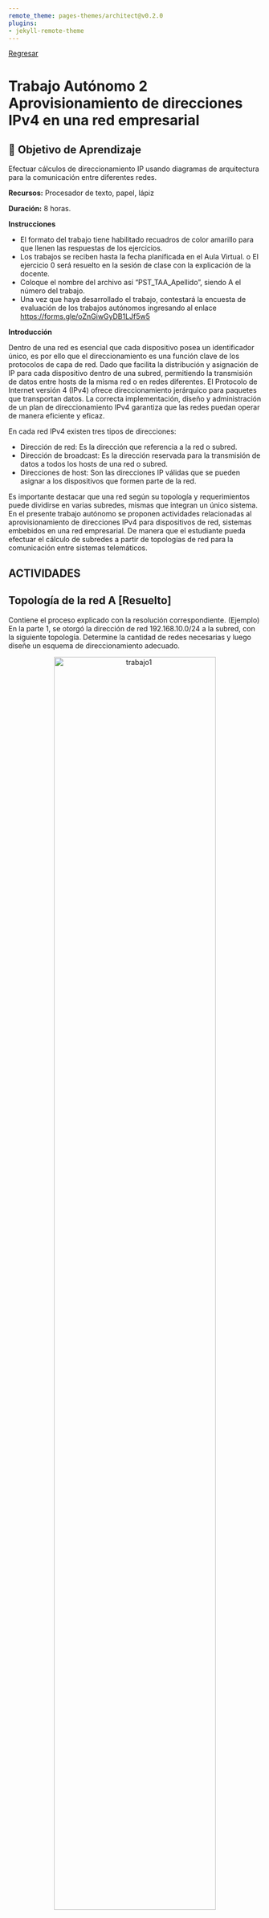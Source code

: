 ```yaml
---
remote_theme: pages-themes/architect@v0.2.0
plugins:
- jekyll-remote-theme
---
```


[Regresar](/Programacion-de-Sistemas-Telematicos/)

# Trabajo Autónomo 2 Aprovisionamiento de direcciones IPv4 en una red empresarial

## 🎯 Objetivo de Aprendizaje
Efectuar cálculos de direccionamiento IP usando diagramas de arquitectura para la comunicación entre diferentes redes.

**Recursos:** Procesador de texto, papel, lápiz

**Duración:**	8 horas.

**Instrucciones**

- El formato del trabajo tiene habilitado recuadros de color amarillo para que llenen las respuestas de los ejercicios.
- Los trabajos se reciben hasta la fecha planificada en el Aula Virtual.
o	El ejercicio 0 será resuelto en la sesión de clase con la explicación de la docente.
- Coloque el nombre del archivo así “PST_TAA_Apellido”, siendo A el número del trabajo.
- Una vez que haya desarrollado el trabajo, contestará la encuesta de evaluación de los trabajos autónomos ingresando al enlace https://forms.gle/oZnGiwGyDB1LJf5w5


**Introducción**

Dentro de una red es esencial que cada dispositivo posea un identificador único, es por ello que el direccionamiento es una función clave de los protocolos de capa de red. Dado que facilita la distribución y asignación de IP para cada dispositivo dentro de una subred, permitiendo la transmisión de datos entre hosts de la misma red o en redes diferentes. El Protocolo de Internet versión 4 (IPv4) ofrece direccionamiento jerárquico para paquetes que transportan datos. La correcta implementación, diseño y administración de un plan de direccionamiento IPv4 garantiza que las redes puedan operar de manera eficiente y eficaz. 

En cada red IPv4 existen tres tipos de direcciones: 
- Dirección de red: Es la dirección que referencia a la red o subred.
- Dirección de broadcast: Es la dirección reservada para la transmisión de datos a todos los hosts de una red o subred. 
-	Direcciones de host: Son las direcciones IP válidas que se pueden asignar a los dispositivos que formen parte de la red.

Es importante destacar que una red según su topología y requerimientos puede dividirse en varias subredes, mismas que integran un único sistema. 
En el presente trabajo autónomo se proponen actividades relacionadas al aprovisionamiento de direcciones IPv4 para dispositivos de red, sistemas embebidos en una red empresarial. De manera que el estudiante pueda efectuar el cálculo de subredes a partir de topologías de red para la comunicación entre sistemas telemáticos.


## ACTIVIDADES

## **Topología de la red A [Resuelto]**
Contiene el proceso explicado con la resolución correspondiente. (Ejemplo)
En la parte 1, se otorgó la dirección de red 192.168.10.0/24 a la subred, con la siguiente topología. Determine la cantidad de redes necesarias y luego diseñe un esquema de direccionamiento adecuado.

<p align="center">
  <img src="../imagenes/trabajo2_topologia0_resuelta.png" alt="trabajo1" width="80%">

<br>
<br>

**Paso 1:	Determine la cantidad de subredes en la topología de la red A.**

- ¿Cuántas subredes hay? 
2 subredes 

- ¿Cuántos bits debe tomar prestados para crear la cantidad de subredes requeridas?

  1 bit para la primera subred y 6 bits para la segunda subred.

  <br>
  11111111.11111111.11111111.10000000 = 2<sup>1</sup>=2 subredes, 2<sup>7</sup>=128-2=126 hosts

  11111111.11111111.11111111.11111100 = 2<sup>6</sup>=64 subredes, 2<sup>2</sup>=4-2=2 hosts
  <br>

-	¿Cuántas direcciones de host utilizables por subred se encuentran en este esquema de direccionamiento?
  2<sup>7</sup>=128-2=126 hosts, 22=4-2=2 hosts

-	¿Cuál es la máscara de subred nueva en formato decimal punteado?
  255.255.255.128 - 255.255.255.252

-	¿Cuántas subredes quedan disponibles para usar en el futuro?
  192.168.10.132 - 192.168.10.255


**Paso 2:	Registre la información de subred.
Complete la siguiente tabla con la información de la subred:**

<br>
<style type="text/css">
.tg  {border-collapse:collapse;border-color:#9ABAD9;border-spacing:0;}
.tg td{background-color:#EBF5FF;border-color:#9ABAD9;border-style:solid;border-width:1px;color:#444;
  font-family:Arial, sans-serif;font-size:14px;overflow:hidden;padding:10px 5px;word-break:normal;}
.tg th{background-color:#409cff;border-color:#9ABAD9;border-style:solid;border-width:1px;color:#fff;
  font-family:Arial, sans-serif;font-size:14px;font-weight:normal;overflow:hidden;padding:10px 5px;word-break:normal;}
.tg .tg-mqa1{border-color:#000000;font-weight:bold;text-align:center;vertical-align:top}
.tg .tg-1zis{border-color:#000000;color:#000000;text-align:center;vertical-align:top}
</style>
<table class="tg">
<thead>
  <tr>
    <th class="tg-mqa1">Número de subred</th>
    <th class="tg-mqa1">Dirección de subred</th>
    <th class="tg-mqa1">Primera dirección de host utilizable</th>
    <th class="tg-mqa1">Última dirección de host utilizable</th>
    <th class="tg-mqa1">Dirección de broadcast</th>
  </tr>
</thead>
<tbody>
  <tr>
    <td class="tg-1zis">1</td>
    <td class="tg-1zis">192.168.10.0</td>
    <td class="tg-1zis"><span style="font-weight:400;font-style:normal;text-decoration:none;background-color:transparent">192.168.10.1</span></td>
    <td class="tg-1zis"><span style="font-weight:400;font-style:normal;text-decoration:none;background-color:transparent">192.168.10.126</span></td>
    <td class="tg-1zis"><span style="font-weight:400;font-style:normal;text-decoration:none;background-color:transparent">192.168.10.127</span></td>
  </tr>
  <tr>
    <td class="tg-1zis">2</td>
    <td class="tg-1zis"><span style="font-weight:400;font-style:normal;text-decoration:none;background-color:transparent">192.168.10.128</span></td>
    <td class="tg-1zis"><span style="font-weight:400;font-style:normal;text-decoration:none;background-color:transparent">192.168.10.129</span></td>
    <td class="tg-1zis"><span style="font-weight:400;font-style:normal;text-decoration:none;background-color:transparent">192.168.10.130</span></td>
    <td class="tg-1zis"><span style="font-weight:400;font-style:normal;text-decoration:none;background-color:transparent">192.168.10.131</span></td>
  </tr>
</tbody>
</table>
<br>


## **Topología de la red B (20 puntos)** 
La topología de la red de la parte 1 se expandió para admitir el agregado del router R3 y la red complementaria, como se ilustra en la topología siguiente. Utilice la dirección de red 190.95.0.0/16 para proporcionar direcciones a los dispositivos de red y luego diseñe un nuevo esquema de direccionamiento para admitir el requisito de red adicional.

<p align="center">
  <img src="../imagenes/trabajo2_topologia_red_b.png" alt="trabajo1" width="90%">
<br>
<br>

**Paso 1: Determine la cantidad de subredes en la topología de la red B.**

a)	¿Cuántas subredes existen y a qué tipo de clase pertenecen cada una?.

     
b)	¿Cuántos bits debe tomar prestados para crear la cantidad de subredes requeridas?.


c)	¿Cuántas direcciones de host utilizables por subred se encuentran en este esquema de direccionamiento?.

     
d)	¿Cuál es la máscara de subred nueva en formato decimal punteado?.

     
e)	¿Cuántas subredes quedan disponibles para usar en el futuro?.
     
<br>

**Paso 2: Registre la información de subred.
Complete la siguiente tabla con la información de la subred:**

<br>
<table style="border-collapse:collapse;border-color:#9ABAD9;border-spacing:0" class="tg"><thead><tr><th style="background-color:#409cff;border-color:#000000;border-style:solid;border-width:1px;color:#fff;font-family:Arial, sans-serif;font-size:14px;font-weight:bold;overflow:hidden;padding:10px 5px;text-align:center;vertical-align:top;word-break:normal">Número de subred</th><th style="background-color:#409cff;border-color:#000000;border-style:solid;border-width:1px;color:#fff;font-family:Arial, sans-serif;font-size:14px;font-weight:bold;overflow:hidden;padding:10px 5px;text-align:center;vertical-align:top;word-break:normal">Dirección de subred</th><th style="background-color:#409cff;border-color:#000000;border-style:solid;border-width:1px;color:#fff;font-family:Arial, sans-serif;font-size:14px;font-weight:bold;overflow:hidden;padding:10px 5px;text-align:center;vertical-align:top;word-break:normal">Primera dirección de host utilizable</th><th style="background-color:#409cff;border-color:#000000;border-style:solid;border-width:1px;color:#fff;font-family:Arial, sans-serif;font-size:14px;font-weight:bold;overflow:hidden;padding:10px 5px;text-align:center;vertical-align:top;word-break:normal">Última dirección de host utilizable</th><th style="background-color:#409cff;border-color:#000000;border-style:solid;border-width:1px;color:#fff;font-family:Arial, sans-serif;font-size:14px;font-weight:bold;overflow:hidden;padding:10px 5px;text-align:center;vertical-align:top;word-break:normal">Dirección de broadcast</th></tr></thead><tbody><tr><td style="background-color:#EBF5FF;border-color:#000000;border-style:solid;border-width:1px;color:#000000;font-family:Arial, sans-serif;font-size:14px;overflow:hidden;padding:10px 5px;text-align:center;vertical-align:top;word-break:normal">1</td><td style="background-color:#EBF5FF;border-color:#000000;border-style:solid;border-width:1px;color:#000000;font-family:Arial, sans-serif;font-size:14px;overflow:hidden;padding:10px 5px;text-align:center;vertical-align:top;word-break:normal"></td><td style="background-color:#EBF5FF;border-color:#000000;border-style:solid;border-width:1px;color:#000000;font-family:Arial, sans-serif;font-size:14px;overflow:hidden;padding:10px 5px;text-align:center;vertical-align:top;word-break:normal"></td><td style="background-color:#EBF5FF;border-color:#000000;border-style:solid;border-width:1px;color:#000000;font-family:Arial, sans-serif;font-size:14px;overflow:hidden;padding:10px 5px;text-align:center;vertical-align:top;word-break:normal"></td><td style="background-color:#EBF5FF;border-color:#000000;border-style:solid;border-width:1px;color:#000000;font-family:Arial, sans-serif;font-size:14px;overflow:hidden;padding:10px 5px;text-align:center;vertical-align:top;word-break:normal"></td></tr><tr><td style="background-color:#EBF5FF;border-color:#000000;border-style:solid;border-width:1px;color:#000000;font-family:Arial, sans-serif;font-size:14px;overflow:hidden;padding:10px 5px;text-align:center;vertical-align:top;word-break:normal">2</td><td style="background-color:#EBF5FF;border-color:#000000;border-style:solid;border-width:1px;color:#000000;font-family:Arial, sans-serif;font-size:14px;overflow:hidden;padding:10px 5px;text-align:center;vertical-align:top;word-break:normal"></td><td style="background-color:#EBF5FF;border-color:#000000;border-style:solid;border-width:1px;color:#000000;font-family:Arial, sans-serif;font-size:14px;overflow:hidden;padding:10px 5px;text-align:center;vertical-align:top;word-break:normal"></td><td style="background-color:#EBF5FF;border-color:#000000;border-style:solid;border-width:1px;color:#000000;font-family:Arial, sans-serif;font-size:14px;overflow:hidden;padding:10px 5px;text-align:center;vertical-align:top;word-break:normal"></td><td style="background-color:#EBF5FF;border-color:#000000;border-style:solid;border-width:1px;color:#000000;font-family:Arial, sans-serif;font-size:14px;overflow:hidden;padding:10px 5px;text-align:center;vertical-align:top;word-break:normal"></td></tr><tr><td style="background-color:#EBF5FF;border-color:#000000;border-style:solid;border-width:1px;color:#444;font-family:Arial, sans-serif;font-size:14px;overflow:hidden;padding:10px 5px;text-align:center;vertical-align:top;word-break:normal">3</td><td style="background-color:#EBF5FF;border-color:#000000;border-style:solid;border-width:1px;color:#444;font-family:Arial, sans-serif;font-size:14px;overflow:hidden;padding:10px 5px;text-align:left;vertical-align:top;word-break:normal"></td><td style="background-color:#EBF5FF;border-color:#000000;border-style:solid;border-width:1px;color:#444;font-family:Arial, sans-serif;font-size:14px;overflow:hidden;padding:10px 5px;text-align:left;vertical-align:top;word-break:normal"></td><td style="background-color:#EBF5FF;border-color:#000000;border-style:solid;border-width:1px;color:#444;font-family:Arial, sans-serif;font-size:14px;overflow:hidden;padding:10px 5px;text-align:left;vertical-align:top;word-break:normal"></td><td style="background-color:#EBF5FF;border-color:#000000;border-style:solid;border-width:1px;color:#444;font-family:Arial, sans-serif;font-size:14px;overflow:hidden;padding:10px 5px;text-align:left;vertical-align:top;word-break:normal"></td></tr><tr><td style="background-color:#EBF5FF;border-color:#000000;border-style:solid;border-width:1px;color:#444;font-family:Arial, sans-serif;font-size:14px;overflow:hidden;padding:10px 5px;text-align:center;vertical-align:top;word-break:normal">4</td><td style="background-color:#EBF5FF;border-color:#000000;border-style:solid;border-width:1px;color:#444;font-family:Arial, sans-serif;font-size:14px;overflow:hidden;padding:10px 5px;text-align:left;vertical-align:top;word-break:normal"></td><td style="background-color:#EBF5FF;border-color:#000000;border-style:solid;border-width:1px;color:#444;font-family:Arial, sans-serif;font-size:14px;overflow:hidden;padding:10px 5px;text-align:left;vertical-align:top;word-break:normal"></td><td style="background-color:#EBF5FF;border-color:#000000;border-style:solid;border-width:1px;color:#444;font-family:Arial, sans-serif;font-size:14px;overflow:hidden;padding:10px 5px;text-align:left;vertical-align:top;word-break:normal"></td><td style="background-color:#EBF5FF;border-color:#000000;border-style:solid;border-width:1px;color:#444;font-family:Arial, sans-serif;font-size:14px;overflow:hidden;padding:10px 5px;text-align:left;vertical-align:top;word-break:normal"></td></tr><tr><td style="background-color:#EBF5FF;border-color:#000000;border-style:solid;border-width:1px;color:#444;font-family:Arial, sans-serif;font-size:14px;overflow:hidden;padding:10px 5px;text-align:center;vertical-align:top;word-break:normal">5</td><td style="background-color:#EBF5FF;border-color:#000000;border-style:solid;border-width:1px;color:#444;font-family:Arial, sans-serif;font-size:14px;overflow:hidden;padding:10px 5px;text-align:left;vertical-align:top;word-break:normal"></td><td style="background-color:#EBF5FF;border-color:#000000;border-style:solid;border-width:1px;color:#444;font-family:Arial, sans-serif;font-size:14px;overflow:hidden;padding:10px 5px;text-align:left;vertical-align:top;word-break:normal"></td><td style="background-color:#EBF5FF;border-color:#000000;border-style:solid;border-width:1px;color:#444;font-family:Arial, sans-serif;font-size:14px;overflow:hidden;padding:10px 5px;text-align:left;vertical-align:top;word-break:normal"></td><td style="background-color:#EBF5FF;border-color:#000000;border-style:solid;border-width:1px;color:#444;font-family:Arial, sans-serif;font-size:14px;overflow:hidden;padding:10px 5px;text-align:left;vertical-align:top;word-break:normal"></td></tr></tbody></table>
<br>
<br>


## **Topología de la red C (20 puntos)**

La topología volvió a cambiar con una LAN nueva agregada al R2 y un enlace redundante entre R1 y R3. Utilice la dirección de red 190.95.0.0/16 para proporcionar direcciones a los dispositivos de red. También proporcione un esquema de direcciones IP que admita estos dispositivos adicionales. Para esta topología, asigne una subred a cada red.

<br>
<p align="center">
  <img src="../imagenes/trabajo2_topologia_red_c.png" alt="trabajo1" width="90%">

<br>
<br>

**Paso 1: Determine la cantidad de subredes en la topología de la red C.**

<br>
- ¿Cuántas subredes existen y a qué tipo de clase pertenecen cada una?.
     

- ¿Cuántos bits debe tomar prestados para crear la cantidad de subredes requeridas?.

      
- ¿Cuántas direcciones de host utilizables por subred se encuentran en este esquema de direccionamiento?.

     
- ¿Cuál es la máscara de subred nueva en formato decimal punteado?. 
     

- ¿Cuántas subredes quedan disponibles para usar en el futuro?. 

<br>
<br>

**Paso 2: Registre la información de subred.**

<br>
<table style="border-collapse:collapse;border-color:#9ABAD9;border-spacing:0" class="tg"><thead><tr><th style="background-color:#409cff;border-color:#000000;border-style:solid;border-width:1px;color:#fff;font-family:Arial, sans-serif;font-size:14px;font-weight:bold;overflow:hidden;padding:10px 5px;text-align:center;vertical-align:top;word-break:normal">Número de subred</th><th style="background-color:#409cff;border-color:#000000;border-style:solid;border-width:1px;color:#fff;font-family:Arial, sans-serif;font-size:14px;font-weight:bold;overflow:hidden;padding:10px 5px;text-align:center;vertical-align:top;word-break:normal">Dirección de subred</th><th style="background-color:#409cff;border-color:#000000;border-style:solid;border-width:1px;color:#fff;font-family:Arial, sans-serif;font-size:14px;font-weight:bold;overflow:hidden;padding:10px 5px;text-align:center;vertical-align:top;word-break:normal">Primera dirección de host utilizable</th><th style="background-color:#409cff;border-color:#000000;border-style:solid;border-width:1px;color:#fff;font-family:Arial, sans-serif;font-size:14px;font-weight:bold;overflow:hidden;padding:10px 5px;text-align:center;vertical-align:top;word-break:normal">Última dirección de host utilizable</th><th style="background-color:#409cff;border-color:#000000;border-style:solid;border-width:1px;color:#fff;font-family:Arial, sans-serif;font-size:14px;font-weight:bold;overflow:hidden;padding:10px 5px;text-align:center;vertical-align:top;word-break:normal">Dirección de broadcast</th></tr></thead><tbody><tr><td style="background-color:#EBF5FF;border-color:#000000;border-style:solid;border-width:1px;color:#000000;font-family:Arial, sans-serif;font-size:14px;overflow:hidden;padding:10px 5px;text-align:center;vertical-align:top;word-break:normal">1</td><td style="background-color:#EBF5FF;border-color:#000000;border-style:solid;border-width:1px;color:#000000;font-family:Arial, sans-serif;font-size:14px;overflow:hidden;padding:10px 5px;text-align:center;vertical-align:top;word-break:normal"></td><td style="background-color:#EBF5FF;border-color:#000000;border-style:solid;border-width:1px;color:#000000;font-family:Arial, sans-serif;font-size:14px;overflow:hidden;padding:10px 5px;text-align:center;vertical-align:top;word-break:normal"></td><td style="background-color:#EBF5FF;border-color:#000000;border-style:solid;border-width:1px;color:#000000;font-family:Arial, sans-serif;font-size:14px;overflow:hidden;padding:10px 5px;text-align:center;vertical-align:top;word-break:normal"></td><td style="background-color:#EBF5FF;border-color:#000000;border-style:solid;border-width:1px;color:#000000;font-family:Arial, sans-serif;font-size:14px;overflow:hidden;padding:10px 5px;text-align:center;vertical-align:top;word-break:normal"></td></tr><tr><td style="background-color:#EBF5FF;border-color:#000000;border-style:solid;border-width:1px;color:#000000;font-family:Arial, sans-serif;font-size:14px;overflow:hidden;padding:10px 5px;text-align:center;vertical-align:top;word-break:normal">2</td><td style="background-color:#EBF5FF;border-color:#000000;border-style:solid;border-width:1px;color:#000000;font-family:Arial, sans-serif;font-size:14px;overflow:hidden;padding:10px 5px;text-align:center;vertical-align:top;word-break:normal"></td><td style="background-color:#EBF5FF;border-color:#000000;border-style:solid;border-width:1px;color:#000000;font-family:Arial, sans-serif;font-size:14px;overflow:hidden;padding:10px 5px;text-align:center;vertical-align:top;word-break:normal"></td><td style="background-color:#EBF5FF;border-color:#000000;border-style:solid;border-width:1px;color:#000000;font-family:Arial, sans-serif;font-size:14px;overflow:hidden;padding:10px 5px;text-align:center;vertical-align:top;word-break:normal"></td><td style="background-color:#EBF5FF;border-color:#000000;border-style:solid;border-width:1px;color:#000000;font-family:Arial, sans-serif;font-size:14px;overflow:hidden;padding:10px 5px;text-align:center;vertical-align:top;word-break:normal"></td></tr><tr><td style="background-color:#EBF5FF;border-color:#000000;border-style:solid;border-width:1px;color:#444;font-family:Arial, sans-serif;font-size:14px;overflow:hidden;padding:10px 5px;text-align:center;vertical-align:top;word-break:normal">3</td><td style="background-color:#EBF5FF;border-color:#000000;border-style:solid;border-width:1px;color:#444;font-family:Arial, sans-serif;font-size:14px;overflow:hidden;padding:10px 5px;text-align:left;vertical-align:top;word-break:normal"></td><td style="background-color:#EBF5FF;border-color:#000000;border-style:solid;border-width:1px;color:#444;font-family:Arial, sans-serif;font-size:14px;overflow:hidden;padding:10px 5px;text-align:left;vertical-align:top;word-break:normal"></td><td style="background-color:#EBF5FF;border-color:#000000;border-style:solid;border-width:1px;color:#444;font-family:Arial, sans-serif;font-size:14px;overflow:hidden;padding:10px 5px;text-align:left;vertical-align:top;word-break:normal"></td><td style="background-color:#EBF5FF;border-color:#000000;border-style:solid;border-width:1px;color:#444;font-family:Arial, sans-serif;font-size:14px;overflow:hidden;padding:10px 5px;text-align:left;vertical-align:top;word-break:normal"></td></tr><tr><td style="background-color:#EBF5FF;border-color:#000000;border-style:solid;border-width:1px;color:#444;font-family:Arial, sans-serif;font-size:14px;overflow:hidden;padding:10px 5px;text-align:center;vertical-align:top;word-break:normal">4</td><td style="background-color:#EBF5FF;border-color:#000000;border-style:solid;border-width:1px;color:#444;font-family:Arial, sans-serif;font-size:14px;overflow:hidden;padding:10px 5px;text-align:left;vertical-align:top;word-break:normal"></td><td style="background-color:#EBF5FF;border-color:#000000;border-style:solid;border-width:1px;color:#444;font-family:Arial, sans-serif;font-size:14px;overflow:hidden;padding:10px 5px;text-align:left;vertical-align:top;word-break:normal"></td><td style="background-color:#EBF5FF;border-color:#000000;border-style:solid;border-width:1px;color:#444;font-family:Arial, sans-serif;font-size:14px;overflow:hidden;padding:10px 5px;text-align:left;vertical-align:top;word-break:normal"></td><td style="background-color:#EBF5FF;border-color:#000000;border-style:solid;border-width:1px;color:#444;font-family:Arial, sans-serif;font-size:14px;overflow:hidden;padding:10px 5px;text-align:left;vertical-align:top;word-break:normal"></td></tr><tr><td style="background-color:#EBF5FF;border-color:#000000;border-style:solid;border-width:1px;color:#444;font-family:Arial, sans-serif;font-size:14px;overflow:hidden;padding:10px 5px;text-align:center;vertical-align:top;word-break:normal">5</td><td style="background-color:#EBF5FF;border-color:#000000;border-style:solid;border-width:1px;color:#444;font-family:Arial, sans-serif;font-size:14px;overflow:hidden;padding:10px 5px;text-align:left;vertical-align:top;word-break:normal"></td><td style="background-color:#EBF5FF;border-color:#000000;border-style:solid;border-width:1px;color:#444;font-family:Arial, sans-serif;font-size:14px;overflow:hidden;padding:10px 5px;text-align:left;vertical-align:top;word-break:normal"></td><td style="background-color:#EBF5FF;border-color:#000000;border-style:solid;border-width:1px;color:#444;font-family:Arial, sans-serif;font-size:14px;overflow:hidden;padding:10px 5px;text-align:left;vertical-align:top;word-break:normal"></td><td style="background-color:#EBF5FF;border-color:#000000;border-style:solid;border-width:1px;color:#444;font-family:Arial, sans-serif;font-size:14px;overflow:hidden;padding:10px 5px;text-align:left;vertical-align:top;word-break:normal"></td></tr><tr><td style="background-color:#EBF5FF;border-color:#000000;border-style:solid;border-width:1px;color:#444;font-family:Arial, sans-serif;font-size:14px;overflow:hidden;padding:10px 5px;text-align:center;vertical-align:top;word-break:normal">6</td><td style="background-color:#EBF5FF;border-color:#000000;border-style:solid;border-width:1px;color:#444;font-family:Arial, sans-serif;font-size:14px;overflow:hidden;padding:10px 5px;text-align:left;vertical-align:top;word-break:normal"></td><td style="background-color:#EBF5FF;border-color:#000000;border-style:solid;border-width:1px;color:#444;font-family:Arial, sans-serif;font-size:14px;overflow:hidden;padding:10px 5px;text-align:left;vertical-align:top;word-break:normal"></td><td style="background-color:#EBF5FF;border-color:#000000;border-style:solid;border-width:1px;color:#444;font-family:Arial, sans-serif;font-size:14px;overflow:hidden;padding:10px 5px;text-align:left;vertical-align:top;word-break:normal"></td><td style="background-color:#EBF5FF;border-color:#000000;border-style:solid;border-width:1px;color:#444;font-family:Arial, sans-serif;font-size:14px;overflow:hidden;padding:10px 5px;text-align:left;vertical-align:top;word-break:normal"></td></tr></tbody></table>
<br>

**Paso 3: Asignar direcciones a los dispositivos de red en las subredes.**

a) Complete la siguiente tabla con las direcciones IP y las máscaras de subred para las interfaces del router:

<br>
<style type="text/css">
.tg  {border-collapse:collapse;border-color:#9ABAD9;border-spacing:0;}
.tg td{background-color:#EBF5FF;border-color:#9ABAD9;border-style:solid;border-width:1px;color:#444;
  font-family:Arial, sans-serif;font-size:14px;overflow:hidden;padding:10px 5px;word-break:normal;}
.tg th{background-color:#409cff;border-color:#9ABAD9;border-style:solid;border-width:1px;color:#fff;
  font-family:Arial, sans-serif;font-size:14px;font-weight:normal;overflow:hidden;padding:10px 5px;word-break:normal;}
.tg .tg-rkqj{border-color:#000000;color:#ffffff;font-weight:bold;text-align:center;vertical-align:bottom}
.tg .tg-xwyw{border-color:#000000;text-align:center;vertical-align:middle}
.tg .tg-0a7q{border-color:#000000;text-align:left;vertical-align:middle}
.tg .tg-kvxc{border-color:#000000;text-align:left;vertical-align:bottom}
</style>
<table class="tg">
<thead>
  <tr>
    <th class="tg-rkqj">Dispositivo</th>
    <th class="tg-rkqj">Interfaz</th>
    <th class="tg-rkqj">Dirección IP</th>
    <th class="tg-rkqj">Máscara de subred</th>
  </tr>
</thead>
<tbody>
  <tr>
    <td class="tg-xwyw" rowspan="3">  <span style="color:black">R1</span></td>
    <td class="tg-0a7q"><span style="color:black">GigabitEthernet 0/1</span>   </td>
    <td class="tg-kvxc"></td>
    <td class="tg-kvxc"></td>
  </tr>
  <tr>
    <td class="tg-0a7q"><span style="color:black">Serial 0/0/0</span>   </td>
    <td class="tg-kvxc"></td>
    <td class="tg-kvxc"></td>
  </tr>
  <tr>
    <td class="tg-0a7q"><span style="color:black">Serial 0/0/1</span>   </td>
    <td class="tg-kvxc"></td>
    <td class="tg-kvxc"></td>
  </tr>
  <tr>
    <td class="tg-xwyw" rowspan="3"><span style="color:black">R2</span></td>
    <td class="tg-0a7q"><span style="color:black">GigabitEthernet 0/1</span>   </td>
    <td class="tg-kvxc"></td>
    <td class="tg-kvxc"></td>
  </tr>
  <tr>
    <td class="tg-0a7q"><span style="color:black">Serial 0/0/0</span>   </td>
    <td class="tg-kvxc"></td>
    <td class="tg-kvxc"></td>
  </tr>
  <tr>
    <td class="tg-0a7q"><span style="color:black">Serial 0/0/1</span>   </td>
    <td class="tg-kvxc"></td>
    <td class="tg-kvxc"></td>
  </tr>
  <tr>
    <td class="tg-xwyw" rowspan="3"><span style="color:black">R3</span></td>
    <td class="tg-0a7q"><span style="color:black">GigabitEthernet 0/1</span>   </td>
    <td class="tg-kvxc"></td>
    <td class="tg-kvxc"></td>
  </tr>
  <tr>
    <td class="tg-0a7q"><span style="color:black">Serial 0/0/0</span>   </td>
    <td class="tg-kvxc"></td>
    <td class="tg-kvxc"></td>
  </tr>
  <tr>
    <td class="tg-0a7q"><span style="color:black">Serial 0/0/1</span>   </td>
    <td class="tg-kvxc"></td>
    <td class="tg-kvxc"></td>
  </tr>
</tbody>
</table>
<br>

b.	Complete la tabla siguiente con las direcciones IP y las máscaras de subred para los dispositivos en la LAN, como se muestra en la topología.

<br>
<style type="text/css">
.tg  {border-collapse:collapse;border-color:#9ABAD9;border-spacing:0;}
.tg td{background-color:#EBF5FF;border-color:#9ABAD9;border-style:solid;border-width:1px;color:#444;
  font-family:Arial, sans-serif;font-size:14px;overflow:hidden;padding:10px 5px;word-break:normal;}
.tg th{background-color:#409cff;border-color:#9ABAD9;border-style:solid;border-width:1px;color:#fff;
  font-family:Arial, sans-serif;font-size:14px;font-weight:normal;overflow:hidden;padding:10px 5px;word-break:normal;}
.tg .tg-rkqj{border-color:#000000;color:#ffffff;font-weight:bold;text-align:center;vertical-align:bottom}
.tg .tg-wp8o{border-color:#000000;text-align:center;vertical-align:top}
.tg .tg-ljam{border-color:#000000;text-align:center;vertical-align:bottom}
.tg .tg-kvxc{border-color:#000000;text-align:left;vertical-align:bottom}
.tg .tg-73oq{border-color:#000000;text-align:left;vertical-align:top}
</style>
<table class="tg">
<thead>
  <tr>
    <th class="tg-rkqj">Dispositivo</th>
    <th class="tg-rkqj">Interfaz</th>
    <th class="tg-rkqj">Dirección IP</th>
    <th class="tg-rkqj">Máscara de subred</th>
    <th class="tg-rkqj">Gateway predeterminado</th>
  </tr>
</thead>
<tbody>
  <tr>
    <td class="tg-ljam"><span style="color:black">PC-A</span></td>
    <td class="tg-ljam">Gi0/0</td>
    <td class="tg-kvxc"></td>
    <td class="tg-kvxc"></td>
    <td class="tg-kvxc">   </td>
  </tr>
  <tr>
    <td class="tg-ljam"><span style="color:black">PC-B</span></td>
    <td class="tg-wp8o">Gi0/0</td>
    <td class="tg-wp8o"></td>
    <td class="tg-kvxc">  </td>
    <td class="tg-kvxc">   </td>
  </tr>
  <tr>
    <td class="tg-ljam"><span style="color:black">PC-C</span></td>
    <td class="tg-wp8o">Gi0/0</td>
    <td class="tg-kvxc">  </td>
    <td class="tg-kvxc"></td>
    <td class="tg-kvxc"> </td>
  </tr>
  <tr>
    <td class="tg-ljam"><span style="color:black">PC-D</span></td>
    <td class="tg-wp8o">Gi0/0</td>
    <td class="tg-kvxc"></td>
    <td class="tg-kvxc"></td>
    <td class="tg-kvxc"></td>
  </tr>
  <tr>
    <td class="tg-ljam"><span style="color:black">PC-E</span></td>
    <td class="tg-wp8o">Gi0/0</td>
    <td class="tg-kvxc"></td>
    <td class="tg-kvxc"></td>
    <td class="tg-kvxc"></td>
  </tr>
  <tr>
    <td class="tg-ljam"><span style="color:black">PC-F</span></td>
    <td class="tg-wp8o">Gi0/0</td>
    <td class="tg-kvxc"> </td>
    <td class="tg-kvxc"></td>
    <td class="tg-kvxc"></td>
  </tr>
  <tr>
    <td class="tg-wp8o">Sensor1</td>
    <td class="tg-wp8o">Gi0/0</td>
    <td class="tg-73oq"></td>
    <td class="tg-73oq"></td>
    <td class="tg-73oq"></td>
  </tr>
  <tr>
    <td class="tg-wp8o">Sensor2</td>
    <td class="tg-wp8o">Gi0/0</td>
    <td class="tg-73oq"></td>
    <td class="tg-73oq"></td>
    <td class="tg-73oq"></td>
  </tr>
  <tr>
    <td class="tg-wp8o">Sensor3</td>
    <td class="tg-wp8o">Gi0/0</td>
    <td class="tg-73oq"></td>
    <td class="tg-73oq"></td>
    <td class="tg-73oq"></td>
  </tr>
</tbody>
</table>
<br>

**Paso 4: Análisis**

- a.	En caso que la conexión falle entre R3 y R2, ¿es posible seguir enviando información?. Argumente su respuesta.
     
- b.	En caso la conexión falle entre R2 y S2, ¿PC-C y PC-D pueden seguir comunicándose?. Argumente su respuesta.

<br>
<br>

## **Topología de la red D (30 puntos)** 
Utilice la dirección de red 192.170.0.0/16 para proporcionar las direcciones en el diagrama mostrado.

<br>
<p align="center">
  <img src="../imagenes/trabajo2_topologia_red_d.png" alt="trabajo1" width="90%">
<br>

**Paso 1: Determine la cantidad de subredes en la topología de la red D.**

a.	¿Cuántas subredes hay? 

     
b.	¿Cuántos bits debe tomar prestados para crear la cantidad de subredes requeridas? 

     
c.	¿Cuántas direcciones de host utilizables por subred se encuentran en este esquema de direccionamiento? 

     
d.	¿Cuál es la máscara de subred nueva en formato decimal punteado?

     
e.	¿Cuántas subredes quedan disponibles para usar en el futuro? 
     

**Paso 2: Registre la información de subred.
Complete la siguiente tabla con la información de la subred.**

<br>
<style type="text/css">
.tg  {border-collapse:collapse;border-color:#9ABAD9;border-spacing:0;}
.tg td{background-color:#EBF5FF;border-color:#9ABAD9;border-style:solid;border-width:1px;color:#444;
  font-family:Arial, sans-serif;font-size:14px;overflow:hidden;padding:10px 5px;word-break:normal;}
.tg th{background-color:#409cff;border-color:#9ABAD9;border-style:solid;border-width:1px;color:#fff;
  font-family:Arial, sans-serif;font-size:14px;font-weight:normal;overflow:hidden;padding:10px 5px;word-break:normal;}
.tg .tg-l2bd{background-color:#EBF5FF;border-color:#000000;color:#666;text-align:center;vertical-align:top}
.tg .tg-jh6t{background-color:#EBF5FF;border-color:#000000;color:#444;text-align:left;vertical-align:top}
.tg .tg-wp8o{border-color:#000000;text-align:center;vertical-align:top}
.tg .tg-89b6{background-color:#409CFF;border-color:#000000;color:#FFF;font-weight:bold;text-align:center;vertical-align:top}
.tg .tg-asw9{background-color:#EBF5FF;border-color:#000000;color:#444;text-align:center;vertical-align:top}
.tg .tg-73oq{border-color:#000000;text-align:left;vertical-align:top}
</style>
<table class="tg">
<thead>
  <tr>
    <th class="tg-89b6"><span style="font-weight:bold;color:#FFF;background-color:#409CFF">Número de subred</span></th>
    <th class="tg-89b6"><span style="font-weight:bold;color:#FFF;background-color:#409CFF">Dirección de subred</span></th>
    <th class="tg-89b6"><span style="font-weight:bold;color:#FFF;background-color:#409CFF">Primera dirección de host utilizable</span></th>
    <th class="tg-89b6"><span style="font-weight:bold;color:#FFF;background-color:#409CFF">Última dirección de host utilizable</span></th>
    <th class="tg-89b6"><span style="font-weight:bold;color:#FFF;background-color:#409CFF">Dirección de broadcast</span></th>
  </tr>
</thead>
<tbody>
  <tr>
    <td class="tg-l2bd"><span style="font-weight:300;color:#000;background-color:#EBF5FF">1</span></td>
    <td class="tg-l2bd"></td>
    <td class="tg-l2bd"></td>
    <td class="tg-l2bd"></td>
    <td class="tg-l2bd"></td>
  </tr>
  <tr>
    <td class="tg-l2bd"><span style="font-weight:300;color:#000;background-color:#EBF5FF">2</span></td>
    <td class="tg-l2bd"></td>
    <td class="tg-l2bd"></td>
    <td class="tg-l2bd"></td>
    <td class="tg-l2bd"></td>
  </tr>
  <tr>
    <td class="tg-asw9"><span style="font-weight:300;color:#444;background-color:#EBF5FF">3</span></td>
    <td class="tg-jh6t"></td>
    <td class="tg-jh6t"></td>
    <td class="tg-jh6t"></td>
    <td class="tg-jh6t"></td>
  </tr>
  <tr>
    <td class="tg-asw9"><span style="font-weight:300;color:#444;background-color:#EBF5FF">4</span></td>
    <td class="tg-jh6t"></td>
    <td class="tg-jh6t"></td>
    <td class="tg-jh6t"></td>
    <td class="tg-jh6t"></td>
  </tr>
  <tr>
    <td class="tg-asw9"><span style="font-weight:300;color:#444;background-color:#EBF5FF">5</span></td>
    <td class="tg-jh6t"></td>
    <td class="tg-jh6t"></td>
    <td class="tg-jh6t"></td>
    <td class="tg-73oq"></td>
  </tr>
  <tr>
    <td class="tg-wp8o">6</td>
    <td class="tg-73oq"></td>
    <td class="tg-73oq"></td>
    <td class="tg-73oq"></td>
    <td class="tg-73oq"></td>
  </tr>
  <tr>
    <td class="tg-wp8o">7</td>
    <td class="tg-73oq"></td>
    <td class="tg-73oq"></td>
    <td class="tg-73oq"></td>
    <td class="tg-73oq"></td>
  </tr>
  <tr>
    <td class="tg-wp8o">8</td>
    <td class="tg-73oq"></td>
    <td class="tg-73oq"></td>
    <td class="tg-73oq"></td>
    <td class="tg-73oq"></td>
  </tr>
  <tr>
    <td class="tg-wp8o">9</td>
    <td class="tg-73oq"></td>
    <td class="tg-73oq"></td>
    <td class="tg-73oq"></td>
    <td class="tg-73oq"></td>
  </tr>
</tbody>
</table>
<br>
<br>

**Paso 3: Análisis**

a.	¿Qué beneficios conlleva que R4 esté en la topología de red?

b.	La organización ha detectado que existen problemas en la red interna. El Departamento Técnico ha descubierto que los problemas se deben a que los paquetes se duplican. Además, de que el tráfico de datos se encuentra congestionado. Usted como Ingeniero en mecatrónica de la organización, habiendo aprendido la matería de Programación de Sistemas Telemáticos, le piden que emita un informe técnico en base a estos inconvenientes. ¿Cuál es el inconveniente presentado en este caso?. 

<br>
<br>

## **Topología de la red E (30 puntos)**
La organización tiene una dirección de red 192.37.0.0/16 que se dividirá como se ilustra en la topología siguiente. Debe elegir un esquema de direccionamiento que pueda admitir la cantidad de redes y hosts en la topología.

<br>
<p align="center">
  <img src="../imagenes/trabajo2_topologia_red_e.png" alt="trabajo1" width="90%">
<br>
<br>

**Paso 1: Determine la cantidad de subredes en la topología de la red E.**

a.	¿Cuántas subredes hay existen y a qué tipo de clase pertenecen cada una? 

     
b.	¿Cuántos bits debe tomar prestados para crear la cantidad de subredes requeridas?

     
c.	¿Cuántas direcciones de host utilizables por subred se encuentran en este esquema de direccionamiento? 

     
d.	¿Cuál es la máscara de subred nueva en formato decimal punteado? 

     
e.	¿Cuántas subredes quedan disponibles para usar en el futuro? 
     
<br>
<br>

**Paso 2: Registre la información de subred.
Complete la siguiente tabla con la información de la subred:**

<br>
<style type="text/css">
.tg  {border-collapse:collapse;border-color:#9ABAD9;border-spacing:0;}
.tg td{background-color:#EBF5FF;border-color:#9ABAD9;border-style:solid;border-width:1px;color:#444;
  font-family:Arial, sans-serif;font-size:14px;overflow:hidden;padding:10px 5px;word-break:normal;}
.tg th{background-color:#409cff;border-color:#9ABAD9;border-style:solid;border-width:1px;color:#fff;
  font-family:Arial, sans-serif;font-size:14px;font-weight:normal;overflow:hidden;padding:10px 5px;word-break:normal;}
.tg .tg-l2bd{background-color:#EBF5FF;border-color:#000000;color:#666;text-align:center;vertical-align:top}
.tg .tg-jh6t{background-color:#EBF5FF;border-color:#000000;color:#444;text-align:left;vertical-align:top}
.tg .tg-wp8o{border-color:#000000;text-align:center;vertical-align:top}
.tg .tg-89b6{background-color:#409CFF;border-color:#000000;color:#FFF;font-weight:bold;text-align:center;vertical-align:top}
.tg .tg-asw9{background-color:#EBF5FF;border-color:#000000;color:#444;text-align:center;vertical-align:top}
.tg .tg-73oq{border-color:#000000;text-align:left;vertical-align:top}
</style>
<table class="tg">
<thead>
  <tr>
    <th class="tg-89b6"><span style="font-weight:bold;color:#FFF;background-color:#409CFF">Número de subred</span></th>
    <th class="tg-89b6"><span style="font-weight:bold;color:#FFF;background-color:#409CFF">Dirección de subred</span></th>
    <th class="tg-89b6"><span style="font-weight:bold;color:#FFF;background-color:#409CFF">Primera dirección de host utilizable</span></th>
    <th class="tg-89b6"><span style="font-weight:bold;color:#FFF;background-color:#409CFF">Última dirección de host utilizable</span></th>
    <th class="tg-89b6"><span style="font-weight:bold;color:#FFF;background-color:#409CFF">Dirección de broadcast</span></th>
  </tr>
</thead>
<tbody>
  <tr>
    <td class="tg-l2bd"><span style="font-weight:300;color:#000;background-color:#EBF5FF">1</span></td>
    <td class="tg-l2bd"></td>
    <td class="tg-l2bd"></td>
    <td class="tg-l2bd"></td>
    <td class="tg-l2bd"></td>
  </tr>
  <tr>
    <td class="tg-l2bd"><span style="font-weight:300;color:#000;background-color:#EBF5FF">2</span></td>
    <td class="tg-l2bd"></td>
    <td class="tg-l2bd"></td>
    <td class="tg-l2bd"></td>
    <td class="tg-l2bd"></td>
  </tr>
  <tr>
    <td class="tg-asw9"><span style="font-weight:300;color:#444;background-color:#EBF5FF">3</span></td>
    <td class="tg-jh6t"></td>
    <td class="tg-jh6t"></td>
    <td class="tg-jh6t"></td>
    <td class="tg-jh6t"></td>
  </tr>
  <tr>
    <td class="tg-asw9"><span style="font-weight:300;color:#444;background-color:#EBF5FF">4</span></td>
    <td class="tg-jh6t"></td>
    <td class="tg-jh6t"></td>
    <td class="tg-jh6t"></td>
    <td class="tg-jh6t"></td>
  </tr>
  <tr>
    <td class="tg-asw9"><span style="font-weight:300;color:#444;background-color:#EBF5FF">5</span></td>
    <td class="tg-jh6t"></td>
    <td class="tg-jh6t"></td>
    <td class="tg-jh6t"></td>
    <td class="tg-73oq"></td>
  </tr>
  <tr>
    <td class="tg-wp8o">6</td>
    <td class="tg-73oq"></td>
    <td class="tg-73oq"></td>
    <td class="tg-73oq"></td>
    <td class="tg-73oq"></td>
  </tr>
  <tr>
    <td class="tg-wp8o">7</td>
    <td class="tg-73oq"></td>
    <td class="tg-73oq"></td>
    <td class="tg-73oq"></td>
    <td class="tg-73oq"></td>
  </tr>
  <tr>
    <td class="tg-wp8o">8</td>
    <td class="tg-73oq"></td>
    <td class="tg-73oq"></td>
    <td class="tg-73oq"></td>
    <td class="tg-73oq"></td>
  </tr>
  <tr>
    <td class="tg-wp8o">9</td>
    <td class="tg-73oq"></td>
    <td class="tg-73oq"></td>
    <td class="tg-73oq"></td>
    <td class="tg-73oq"></td>
  </tr>
</tbody>
</table>
<br>

**Paso 3: Asignar direcciones a los dispositivos de red en las subredes**
a.	Complete la siguiente tabla con las direcciones IP y las máscaras de subred para las interfaces del router:

<style type="text/css">
.tg  {border-collapse:collapse;border-color:#9ABAD9;border-spacing:0;}
.tg td{background-color:#EBF5FF;border-color:#9ABAD9;border-style:solid;border-width:1px;color:#444;
  font-family:Arial, sans-serif;font-size:14px;overflow:hidden;padding:10px 5px;word-break:normal;}
.tg th{background-color:#409cff;border-color:#9ABAD9;border-style:solid;border-width:1px;color:#fff;
  font-family:Arial, sans-serif;font-size:14px;font-weight:normal;overflow:hidden;padding:10px 5px;word-break:normal;}
.tg .tg-rkqj{border-color:#000000;color:#ffffff;font-weight:bold;text-align:center;vertical-align:bottom}
.tg .tg-xwyw{border-color:#000000;text-align:center;vertical-align:middle}
.tg .tg-73oq{border-color:#000000;text-align:left;vertical-align:top}
.tg .tg-kvxc{border-color:#000000;text-align:left;vertical-align:bottom}
</style>
<table class="tg" style="undefined;table-layout: fixed; width: 464px">
<colgroup>
<col style="width: 94px">
<col style="width: 140px">
<col style="width: 92px">
<col style="width: 138px">
</colgroup>
<thead>
  <tr>
    <th class="tg-rkqj">Dispositivo</th>
    <th class="tg-rkqj">Interfaz</th>
    <th class="tg-rkqj">Dirección IP</th>
    <th class="tg-rkqj">Máscara de subred</th>
  </tr>
</thead>
<tbody>
  <tr>
    <td class="tg-xwyw" rowspan="4"><span style="color:black">R1</span></td>
    <td class="tg-73oq"><span style="color:black">Serial 0/0/0</span>   </td>
    <td class="tg-kvxc"></td>
    <td class="tg-kvxc"></td>
  </tr>
  <tr>
    <td class="tg-73oq"><span style="color:black">Serial 0/0/1</span>   </td>
    <td class="tg-kvxc"></td>
    <td class="tg-kvxc"></td>
  </tr>
  <tr>
    <td class="tg-73oq"><span style="color:black">GigabitEthernet 0/0</span></td>
    <td class="tg-kvxc"></td>
    <td class="tg-kvxc"></td>
  </tr>
  <tr>
    <td class="tg-73oq"><span style="color:black">GigabitEthernet 0/1</span></td>
    <td class="tg-73oq"></td>
    <td class="tg-73oq"></td>
  </tr>
  <tr>
    <td class="tg-xwyw" rowspan="4"><span style="color:black">R2</span></td>
    <td class="tg-73oq"><span style="color:black">Serial 0/0/0</span>   </td>
    <td class="tg-kvxc"></td>
    <td class="tg-kvxc"></td>
  </tr>
  <tr>
    <td class="tg-73oq"><span style="color:black">Serial 0/0/1</span>   </td>
    <td class="tg-kvxc"></td>
    <td class="tg-kvxc"></td>
  </tr>
  <tr>
    <td class="tg-73oq"><span style="color:black">GigabitEthernet 0/0</span></td>
    <td class="tg-73oq"></td>
    <td class="tg-73oq"></td>
  </tr>
  <tr>
    <td class="tg-73oq"><span style="color:black">GigabitEthernet 0/1</span></td>
    <td class="tg-kvxc"></td>
    <td class="tg-kvxc"></td>
  </tr>
  <tr>
    <td class="tg-xwyw" rowspan="3"><span style="color:black">R3</span></td>
    <td class="tg-73oq"><span style="color:black">Serial 0/0/0</span>   </td>
    <td class="tg-kvxc"></td>
    <td class="tg-kvxc"></td>
  </tr>
  <tr>
    <td class="tg-73oq"><span style="color:black">Serial 0/0/1</span>   </td>
    <td class="tg-kvxc"></td>
    <td class="tg-kvxc"></td>
  </tr>
  <tr>
    <td class="tg-73oq"><span style="color:black">GigabitEthernet 0/0</span></td>
    <td class="tg-kvxc"></td>
    <td class="tg-kvxc"></td>
  </tr>
</tbody>
</table>


**Paso 4: Análisis**
a.	La organización quiere hacer un inventario para reconocer las computadoras de la Sucursal 1 que estén activas y conectados a la subred. ¿Qué acción recomendaría en este caso?.
     
<br>
<br>

## Desafío (2 puntos extras)
- Configurar rutas estáticas en los routers de una de las topologías de red que no haya sido hecha en la sesión de clase.
- Presentar la simulación de la red hecha en la aplicación de GNS3 o Cisco Packet Tracer.
- Presentar los resultados de pruebas de conectividad usando ping, entre cada una de las redes de la topología de red seleccionada.
